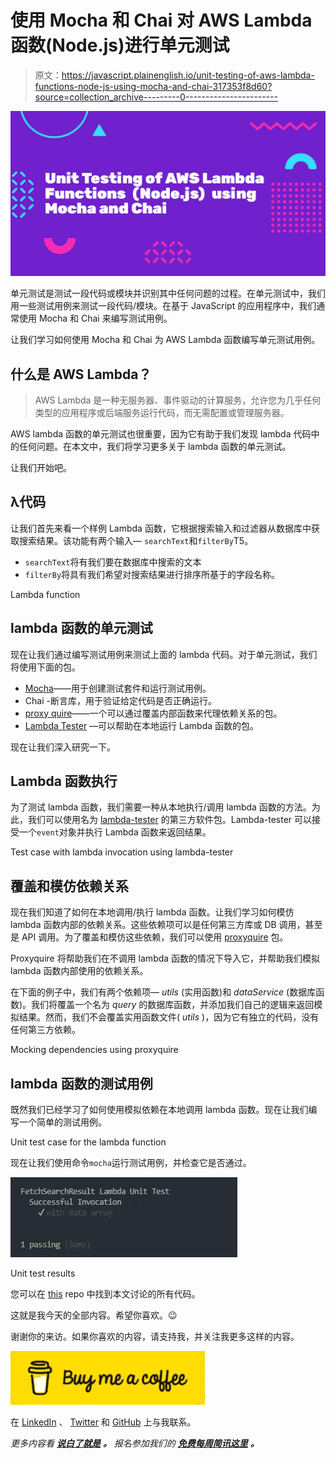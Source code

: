 # 使用 Mocha 和 Chai 对 AWS Lambda 函数(Node.js)进行单元测试

> 原文：<https://javascript.plainenglish.io/unit-testing-of-aws-lambda-functions-node-js-using-mocha-and-chai-317353f8d60?source=collection_archive---------0----------------------->

![](img/f44f0a1db5857ffb37ee8a024fe85541.png)

单元测试是测试一段代码或模块并识别其中任何问题的过程。在单元测试中，我们用一些测试用例来测试一段代码/模块。在基于 JavaScript 的应用程序中，我们通常使用 Mocha 和 Chai 来编写测试用例。

让我们学习如何使用 Mocha 和 Chai 为 AWS Lambda 函数编写单元测试用例。

## 什么是 AWS Lambda？

> AWS Lambda 是一种无服务器、事件驱动的计算服务，允许您为几乎任何类型的应用程序或后端服务运行代码，而无需配置或管理服务器。

AWS lambda 函数的单元测试也很重要，因为它有助于我们发现 lambda 代码中的任何问题。在本文中，我们将学习更多关于 lambda 函数的单元测试。

让我们开始吧。

## λ代码

让我们首先来看一个样例 Lambda 函数，它根据搜索输入和过滤器从数据库中获取搜索结果。该功能有两个输入— `searchText`和`filterBy`T5。

*   `searchText`将有我们要在数据库中搜索的文本
*   `filterBy`将具有我们希望对搜索结果进行排序所基于的字段名称。

Lambda function

## lambda 函数的单元测试

现在让我们通过编写测试用例来测试上面的 lambda 代码。对于单元测试，我们将使用下面的包。

*   [Mocha](https://mochajs.org/)——用于创建测试套件和运行测试用例。
*   Chai -断言库，用于验证给定代码是否正确运行。
*   [proxy quire](https://www.npmjs.com/package/proxyquire)——一个可以通过覆盖内部函数来代理依赖关系的包。
*   [Lambda Tester](https://www.npmjs.com/package/lambda-tester) —可以帮助在本地运行 Lambda 函数的包。

现在让我们深入研究一下。

## Lambda 函数执行

为了测试 lambda 函数，我们需要一种从本地执行/调用 lambda 函数的方法。为此，我们可以使用名为 [lambda-tester](https://www.npmjs.com/package/lambda-tester) 的第三方软件包。Lambda-tester 可以接受一个`event`对象并执行 Lambda 函数来返回结果。

Test case with lambda invocation using lambda-tester

## 覆盖和模仿依赖关系

现在我们知道了如何在本地调用/执行 lambda 函数。让我们学习如何模仿 lambda 函数内部的依赖关系。这些依赖项可以是任何第三方库或 DB 调用，甚至是 API 调用。为了覆盖和模仿这些依赖，我们可以使用 [proxyquire](https://www.npmjs.com/package/proxyquire) 包。

Proxyquire 将帮助我们在不调用 lambda 函数的情况下导入它，并帮助我们模拟 lambda 函数内部使用的依赖关系。

在下面的例子中，我们有两个依赖项— *utils* (实用函数)和 *dataService* (数据库函数)。我们将覆盖一个名为 *query* 的数据库函数，并添加我们自己的逻辑来返回模拟结果。然而，我们不会覆盖实用函数文件( *utils* )，因为它有独立的代码，没有任何第三方依赖。

Mocking dependencies using proxyquire

## lambda 函数的测试用例

既然我们已经学习了如何使用模拟依赖在本地调用 lambda 函数。现在让我们编写一个简单的测试用例。

Unit test case for the lambda function

现在让我们使用命令`mocha`运行测试用例，并检查它是否通过。

![](img/1ad5db31805bb87ed74297ba3518ed24.png)

Unit test results

您可以在 [this](https://github.com/SyedAfrozPasha/node-lambda-unit-test) repo 中找到本文讨论的所有代码。

这就是我今天的全部内容。希望你喜欢。😉

谢谢你的来访。如果你喜欢的内容，请支持我，并关注我更多这样的内容。

[![](img/c2f9098346d8af027a53983b34c16e21.png)](https://www.buymeacoffee.com/SyedAfrozPasha)

在 [LinkedIn](https://www.linkedin.com/in/syedafrozpasha/) 、 [Twitter](https://twitter.com/SyedAfroz_Pasha) 和 [GitHub](https://github.com/SyedAfrozPasha) 上与我联系。

*更多内容看* [***说白了就是***](http://plainenglish.io/) ***。*** *报名参加我们的* [***免费每周简讯这里***](http://newsletter.plainenglish.io/) ***。***